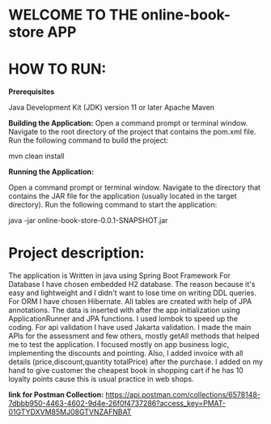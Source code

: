 # **WELCOME TO THE online-book-store APP**

# HOW TO RUN:

**Prerequisites**

Java Development Kit (JDK) version 11 or later
Apache Maven

**Building the Application:**
Open a command prompt or terminal window.
Navigate to the root directory of the project that contains the pom.xml file.
Run the following command to build the project:

mvn clean install

**Running the Application:**

Open a command prompt or terminal window.
Navigate to the directory that contains the JAR file for the application (usually located in the target directory).
Run the following command to start the application:

java -jar online-book-store-0.0.1-SNAPSHOT.jar

# Project description:

The application is Written in java using Spring Boot Framework
For Database I have chosen embedded H2 database.
The reason because it's easy and lightweight and I didn't want to lose time on writing DDL queries.
For ORM I have chosen Hibernate. All tables are created with help of JPA annotations.
The data is inserted with after the app initialization using ApplicationRunner and JPA functions.
I used lombok to speed up the coding. For api validation I have used Jakarta validation.
I made the main APIs for the assessment and few others, mostly getAll methods that helped me to test the application.
I focused mostly on app business logic, implementing the discounts and pointing. Also, I added invoice with all details
(price,discount,quantity totalPrice) after the purchase.
I added on my hand to give customer the cheapest book in shopping cart if he has 10 loyalty points cause this is usual
practice in web shops.

**link for Postman Collection:**
https://api.postman.com/collections/6578148-7dbbb950-4463-4602-9d4e-26f0f4737286?access_key=PMAT-01GTYDXVM85MJ08GTVNZAFNBAT
